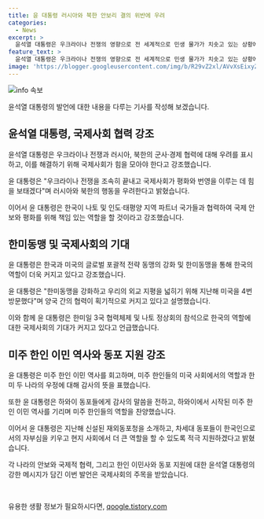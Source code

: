 ```yaml
---
title: 윤 대통령 러시아와 북한 안보리 결의 위반에 우려
categories:
  - News
excerpt: >
  윤석열 대통령은 우크라이나 전쟁의 영향으로 전 세계적으로 민생 물가가 치솟고 있는 상황에서 러시아와 북한의 유엔 안보 결의 위반 행위를 비판했다. 또한, NATO와 인도·태평양 지역 파트너 국가들과의 협력을 강조하며 한미동맹을 강화하고 국제사회의 기대가 높아지고 있는 것을 언급했다. 그리고 이민 역사를 회고하며 재외동포 지원을 약속했다.
feature_text: >
  윤석열 대통령은 우크라이나 전쟁의 영향으로 전 세계적으로 민생 물가가 치솟고 있는 상황에서 러시아와 북한의 유엔 안보 결의 위반 행위를 비판했다. 또한, NATO와 인도·태평양 지역 파트너 국가들과의 협력을 강조하며 한미동맹을 강화하고 국제사회의 기대가 높아지고 있는 것을 언급했다. 그리고 이민 역사를 회고하며 재외동포 지원을 약속했다.
image: 'https://blogger.googleusercontent.com/img/b/R29vZ2xl/AVvXsEixyZcFfHzMRdzZMjFBmAUKJYCLCGyLL1o632UiGVXcaFdKo_bkvkuCioo0uUKlGfBVcT3P84aROyZIXSBEx3Aw5nCQ3pTgDom1WDC4m8eifvWiAmWEEVb4x6G_l8C0QH225ldMjyaFvpxGEBGNO37VmDTDMHGhJPq73UglMfDca1-0aw/s1600/blogspot.png'
---
```


<p><img src="https://blogger.googleusercontent.com/img/b/R29vZ2xl/AVvXsEixyZcFfHzMRdzZMjFBmAUKJYCLCGyLL1o632UiGVXcaFdKo_bkvkuCioo0uUKlGfBVcT3P84aROyZIXSBEx3Aw5nCQ3pTgDom1WDC4m8eifvWiAmWEEVb4x6G_l8C0QH225ldMjyaFvpxGEBGNO37VmDTDMHGhJPq73UglMfDca1-0aw/s1600/blogspot.png" alt="info 속보" /></p>

<p>윤석열 대통령의 발언에 대한 내용을 다루는 기사를 작성해 보겠습니다.</p>

<h2 data-ke-size="size26">윤석열 대통령, 국제사회 협력 강조</h2>

<p>윤석열 대통령은 우크라이나 전쟁과 러시아, 북한의 군사·경제 협력에 대해 우려를 표시하고, 이를 해결하기 위해 국제사회가 힘을 모아야 한다고 강조했습니다.</p>

<p data-ke-size="size16">윤 대통령은 "우크라이나 전쟁을 조속히 끝내고 국제사회가 평화와 번영을 이루는 데 힘을 보태겠다"며 러시아와 북한의 행동을 우려한다고 밝혔습니다.</p>

<p>이어서 윤 대통령은 한국이 나토 및 인도·태평양 지역 파트너 국가들과 협력하여 국제 안보와 평화를 위해 책임 있는 역할을 할 것이라고 강조했습니다.</p>

<h2 data-ke-size="size26">한미동맹 및 국제사회의 기대</h2>

<p>윤 대통령은 한국과 미국의 글로벌 포괄적 전략 동맹의 강화 및 한미동맹을 통해 한국의 역할이 더욱 커지고 있다고 강조했습니다.</p>

<p data-ke-size="size16">윤 대통령은 "한미동맹을 강화하고 우리의 외교 지평을 넓히기 위해 지난해 미국을 4번 방문했다"며 양국 간의 협력이 획기적으로 커지고 있다고 설명했습니다.</p>

<p>이와 함께 윤 대통령은 한미일 3국 협력체제 및 나토 정상회의 참석으로 한국의 역할에 대한 국제사회의 기대가 커지고 있다고 언급했습니다.</p>

<h2 data-ke-size="size26">미주 한인 이민 역사와 동포 지원 강조</h2>

<p>윤 대통령은 미주 한인 이민 역사를 회고하며, 미주 한인들의 미국 사회에서의 역할과 한미 두 나라의 우정에 대해 감사의 뜻을 표했습니다.</p>

<p data-ke-size="size16">또한 윤 대통령은 하와이 동포들에게 감사의 말씀을 전하고, 하와이에서 시작된 미주 한인 이민 역사를 기리며 미주 한인들의 역할을 찬양했습니다.</p>

<p>이어서 윤 대통령은 지난해 신설된 재외동포청을 소개하고, 차세대 동포들이 한국인으로서의 자부심을 키우고 현지 사회에서 더 큰 역할을 할 수 있도록 적극 지원하겠다고 밝혔습니다.</p>

<p>각 나라의 안보와 국제적 협력, 그리고 한인 이민사와 동포 지원에 대한 윤석열 대통령의 강한 메시지가 담긴 이번 발언은 국제사회의 주목을 받았습니다. <p data-ke-size="size16">&nbsp;</p></p>
유용한 생활 정보가 필요하시다면, <a href="https://qoogle.tistory.com" rel="dofollow">qoogle.tistory.com</a>


